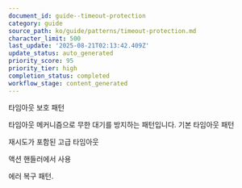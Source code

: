 ```yaml
---
document_id: guide--timeout-protection
category: guide
source_path: ko/guide/patterns/timeout-protection.md
character_limit: 500
last_update: '2025-08-21T02:13:42.409Z'
update_status: auto_generated
priority_score: 95
priority_tier: high
completion_status: completed
workflow_stage: content_generated
---
```

타임아웃 보호 패턴

타임아웃 메커니즘으로 무한 대기를 방지하는 패턴입니다. 기본 타임아웃 패턴

재시도가 포함된 고급 타임아웃

액션 핸들러에서 사용

에러 복구 패턴.
